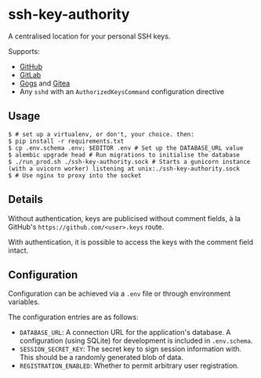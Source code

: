 # ssh-key-authority

A centralised location for your personal SSH keys.

Supports:

- [GitHub](https://github.com/)
- [GitLab](https://gitlab.com/)
- [Gogs](https://gogs.io/) and [Gitea](https://gitea.io/)
- Any `sshd` with an `AuthorizedKeysCommand` configuration directive

## Usage

```
$ # set up a virtualenv, or don't, your choice. then:
$ pip install -r requirements.txt
$ cp .env.schema .env; $EDITOR .env # Set up the DATABASE_URL value
$ alembic upgrade head # Run migrations to initialise the database
$ ./run_prod.sh ./ssh-key-authority.sock # Starts a gunicorn instance (with a uvicorn worker) listening at unix:./ssh-key-authority.sock
$ # Use nginx to proxy into the socket
```

## Details

Without authentication, keys are publicised without comment fields, à la GitHub's `https://github.com/<user>.keys` route.

With authentication, it is possible to access the keys with the comment field intact.

## Configuration

Configuration can be achieved via a `.env` file or through environment variables.

The configuration entries are as follows:

- `DATABASE_URL`: A connection URL for the application's database. A configuration (using SQLite) for development is included in `.env.schema`.
- `SESSION_SECRET_KEY`: The secret key to sign session information with. This should be a randomly generated blob of data.
- `REGISTRATION_ENABLED`: Whether to permit arbitrary user registration.
